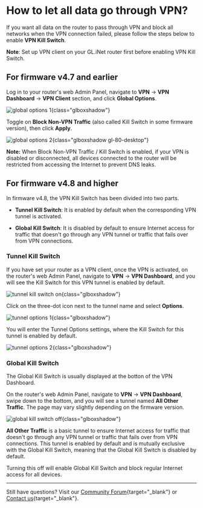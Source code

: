 # How to let all data go through VPN?

If you want all data on the router to pass through VPN and block all networks when the VPN connection failed, please follow the steps below to enable **VPN Kill Switch**.

**Note**: Set up VPN client on your GL.iNet router first before enabling VPN Kill Switch.

## For firmware v4.7 and earlier

Log in to your router's web Admin Panel, navigate to **VPN** -> **VPN Dashboard** -> **VPN Client** section, and click **Global Options**.

![global options 1](https://static.gl-inet.com/docs/router/en/4/faq/block_non_vpn_traffic/4.7-global-options-1.png){class="glboxshadow"}

Toggle on **Block Non-VPN Traffic** (also called Kill Switch in some firmware version), then click **Apply**.

![global options 2](https://static.gl-inet.com/docs/router/en/4/faq/block_non_vpn_traffic/4.7-global-options-2.png){class="glboxshadow gl-80-desktop"}

**Note:** When Block Non-VPN Traffic / Kill Switch is enabled, if your VPN is disabled or disconnected, all devices connected to the router will be restricted from accessing the Internet to prevent DNS leaks.

## For firmware v4.8 and higher

In firmware v4.8, the VPN Kill Switch has been divided into two parts.

- **Tunnel Kill Switch**: It is enabled by default when the corresponding VPN tunnel is activated.

- **Global Kill Switch**: It is disabled by default to ensure Internet access for traffic that doesn't go through any VPN tunnel or traffic that fails over from VPN connections.

### Tunnel Kill Switch

If you have set your router as a VPN client, once the VPN is activated, on the router's web Admin Panel, navigate to **VPN** -> **VPN Dashboard**, and you will see the Kill Switch for this VPN tunnel is enabled by default. 

![tunnel kill switch on](https://static.gl-inet.com/docs/router/en/4/faq/block_non_vpn_traffic/4.8-tunnel-kill-switch.png){class="glboxshadow"}

Click on the three-dot icon next to the tunnel name and select **Options**.

![tunnel options 1](https://static.gl-inet.com/docs/router/en/4/faq/block_non_vpn_traffic/4.8-tunnel-options-1.png){class="glboxshadow"}

You will enter the Tunnel Options settings, where the Kill Switch for this tunnel is enabled by default.

![tunnel options 2](https://static.gl-inet.com/docs/router/en/4/faq/block_non_vpn_traffic/4.8-tunnel-options-2.png){class="glboxshadow"}

### Global Kill Switch

The Global Kill Switch is usually displayed at the botton of the VPN Dashboard. 

On the router's web Admin Panel, navigate to **VPN** -> **VPN Dashboard**, swipe down to the bottom, and you will see a tunnel named **All Other Traffic**. The page may vary slightly depending on the firmware version.

![global kill switch off](https://static.gl-inet.com/docs/router/en/4/faq/block_non_vpn_traffic/4.8-global-kill-switch.png){class="glboxshadow"}

**All Other Traffic** is a basic tunnel to ensure Internet access for traffic that doesn't go through any VPN tunnel or traffic that fails over from VPN connections. This tunnel is enabled by default and is mutually exclusive with the Global Kill Switch, meaning that the Global Kill Switch is disabled by default.

Turning this off will enable Global Kill Switch and block regular Internet access for all devices.

---

Still have questions? Visit our [Community Forum](https://forum.gl-inet.com){target="_blank"} or [Contact us](https://www.gl-inet.com/contacts/){target="_blank"}.
